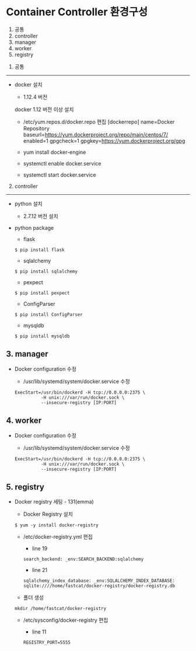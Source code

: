 # Container Controller 환경구성

1. 공통
2. controller
3. manager
4. worker
5. registry


<span></span>
1. 공통
-------------

- docker 설치

	- 1.12.4 버전

    docker 1.12 버전 이상 설치
    - /etc/yum.repos.d/docker.repo 편집
        [dockerrepo]
        name=Docker Repository
        baseurl=https://yum.dockerproject.org/repo/main/centos/7/
        enabled=1
        gpgcheck=1
        gpgkey=https://yum.dockerproject.org/gpg

    - yum install docker-engine
    - systemctl enable docker.service
    - systemctl start docker.service 
<span></span>
2. controller
-------------

- python 설치

	- 2.7.12 버전 설치

- python package

    -  flask
    ```
    $ pip install flask
    ```

    -  sqlalchemy
    ```
    $ pip install sqlalchemy
    ```

    -  pexpect
    ```
    $ pip install pexpect
    ```

    -  ConfigParser
    ```
    $ pip install ConfigParser
    ```

    -  mysqldb
    ```
    $ pip install mysqldb
    ```

<span></span>
3. manager
-------------

- Docker configuration 수정

	* /usr/lib/systemd/system/docker.service 수정
	```
	ExecStart=/usr/bin/dockerd -H tcp://0.0.0.0:2375 \
              -H unix:///var/run/docker.sock \
              --insecure-registry [IP:PORT]
	```

<span></span>
4. worker
-------------

- Docker configuration 수정

	* /usr/lib/systemd/system/docker.service 수정
	```
	ExecStart=/usr/bin/dockerd -H tcp://0.0.0.0:2375 \
              -H unix:///var/run/docker.sock \
              --insecure-registry [IP:PORT]
	```

<span></span>
5. registry
-------------

- Docker registry 세팅 - 131(emma)

    - Docker Registry 설치
    ```
    $ yum -y install docker-registry
    ```

    - /etc/docker-registry.yml 편집

    	* line 19
        ```
        search_backend: _env:SEARCH_BACKEND:sqlalchemy
        ```

    	* line 21
		```
    	sqlalchemy_index_database: _env:SQLALCHEMY_INDEX_DATABASE:
    	sqlite:////home/fastcat/docker-registry/docker-registry.db
        ```

    - 폴더 생성
    ```
    mkdir /home/fastcat/docker-registry
	```

    - /etc/sysconfig/docker-registry 편집

    	* line 11
        ```
        REGISTRY_PORT=5555
        ```